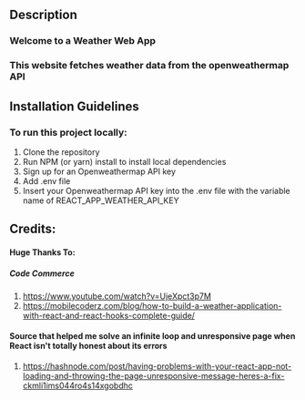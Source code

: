 

## Description 

### Welcome to a Weather Web App



### This website fetches weather data from the openweathermap API 





## Installation Guidelines 


### To run this project locally: 

1. Clone the repository 
2. Run NPM (or yarn) install to install local dependencies 
3. Sign up for an Openweathermap API key 
4. Add .env file
4. Insert your Openweathermap API key into the .env file with the variable name of REACT_APP_WEATHER_API_KEY






## Credits: 


#### Huge Thanks To: 

##### Code Commerce 
1. https://www.youtube.com/watch?v=UjeXpct3p7M
2. https://mobilecoderz.com/blog/how-to-build-a-weather-application-with-react-and-react-hooks-complete-guide/

#### Source that helped me solve an infinite loop and unresponsive page when React isn't totally honest about its errors
1. https://hashnode.com/post/having-problems-with-your-react-app-not-loading-and-throwing-the-page-unresponsive-message-heres-a-fix-ckmli1ims044ro4s14xgobdhc
